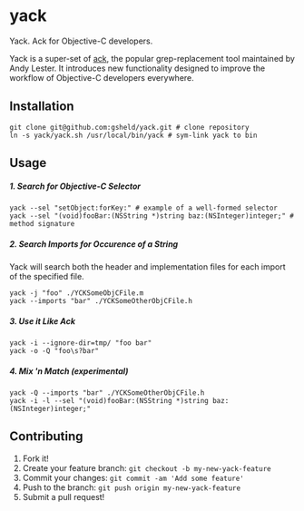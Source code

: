 # yack

Yack. Ack for Objective-C developers.

Yack is a super-set of [ack](https://github.com/petdance/ack2), the popular grep-replacement tool 
maintained by Andy Lester. It introduces new functionality designed to improve the workflow of
Objective-C developers everywhere.

## Installation

```shell
git clone git@github.com:gsheld/yack.git # clone repository
ln -s yack/yack.sh /usr/local/bin/yack # sym-link yack to bin
```

## Usage

##### 1. Search for Objective-C Selector
```shell
yack --sel "setObject:forKey:" # example of a well-formed selector
yack --sel "(void)fooBar:(NSString *)string baz:(NSInteger)integer;" # method signature
```

##### 2. Search Imports for Occurence of a String
Yack will search both the header and implementation files for each import of the specified file.
```shell
yack -j "foo" ./YCKSomeObjCFile.m
yack --imports "bar" ./YCKSomeOtherObjCFile.h
```

##### 3. Use it Like Ack
```shell
yack -i --ignore-dir=tmp/ "foo bar"
yack -o -Q "foo\s?bar"
```

##### 4. Mix 'n Match (experimental)
```shell
yack -Q --imports "bar" ./YCKSomeOtherObjCFile.h
yack -i -l --sel "(void)fooBar:(NSString *)string baz:(NSInteger)integer;"
```

## Contributing

1. Fork it!
2. Create your feature branch: `git checkout -b my-new-yack-feature`
3. Commit your changes: `git commit -am 'Add some feature'`
4. Push to the branch: `git push origin my-new-yack-feature`
5. Submit a pull request!
